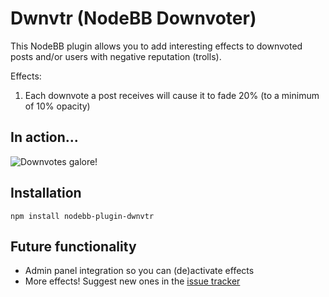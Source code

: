 # Dwnvtr (NodeBB Downvoter)

This NodeBB plugin allows you to add interesting effects to downvoted posts and/or users with negative reputation (trolls).

Effects:

1. Each downvote a post receives will cause it to fade 20% (to a minimum of 10% opacity)

## In action...

![Downvotes galore!](http://imgur.com/T6qW2qO)

## Installation

    npm install nodebb-plugin-dwnvtr

## Future functionality

* Admin panel integration so you can (de)activate effects
* More effects! Suggest new ones in the [issue tracker](https://github.com/julianlam/nodebb-plugin-dwnvtr/issues)